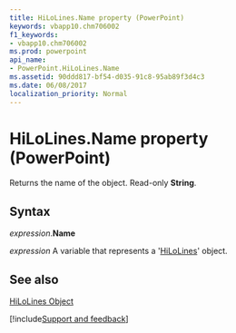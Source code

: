 ```yaml
---
title: HiLoLines.Name property (PowerPoint)
keywords: vbapp10.chm706002
f1_keywords:
- vbapp10.chm706002
ms.prod: powerpoint
api_name:
- PowerPoint.HiLoLines.Name
ms.assetid: 90ddd817-bf54-d035-91c8-95ab89f3d4c3
ms.date: 06/08/2017
localization_priority: Normal
---
```



# HiLoLines.Name property (PowerPoint)

Returns the name of the object. Read-only  **String**.


## Syntax

_expression_.**Name**

_expression_ A variable that represents a '[HiLoLines](PowerPoint.HiLoLines.md)' object.


## See also


[HiLoLines Object](PowerPoint.HiLoLines.md)

[!include[Support and feedback](~/includes/feedback-boilerplate.md)]
